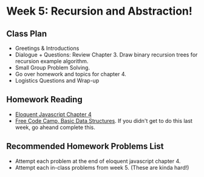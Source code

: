 # Week 5: Recursion and Abstraction!

## Class Plan
* Greetings &amp; Introductions
* Dialogue + Questions: Review Chapter 3. Draw binary recursion trees for recursion example algorithm.
* Small Group Problem Solving.
* Go over homework and topics for chapter 4.
* Logistics Questions and Wrap-up

## Homework Reading
* [Eloquent Javascript Chapter 4](https://eloquentjavascript.net/04_data.html)
* [Free Code Camp, Basic Data Structures](https://learn.freecodecamp.org/javascript-algorithms-and-data-structures/basic-data-structures/use-an-array-to-store-a-collection-of-data). If you didn't get to do this last week, go aheand complete this.

## Recommended Homework Problems List
* Attempt each problem at the end of eloquent javascript chapter 4.
* Attempt each in-class problems from week 5. (These are kinda hard!)
